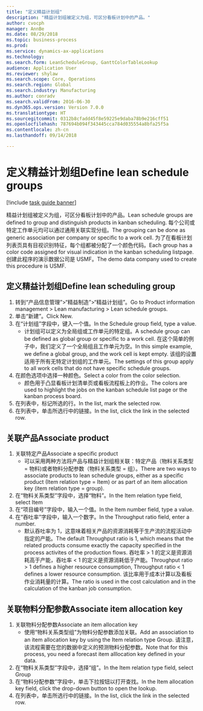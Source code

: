```yaml
--- 
title: "定义精益计划组"
description: "精益计划组被定义为组，可区分看板计划中的产品。"
author: cvocph
manager: AnnBe
ms.date: 08/29/2018
ms.topic: business-process
ms.prod: 
ms.service: dynamics-ax-applications
ms.technology: 
ms.search.form: LeanScheduleGroup, GanttColorTableLookup
audience: Application User
ms.reviewer: shylaw
ms.search.scope: Core, Operations
ms.search.region: Global
ms.search.industry: Manufacturing
ms.author: conradv
ms.search.validFrom: 2016-06-30
ms.dyn365.ops.version: Version 7.0.0
ms.translationtype: HT
ms.sourcegitcommit: 0312b8cfadd45f8e59225e9daba78b9e216cff51
ms.openlocfilehash: 787694b094f343445cca784d035554a8bfa25f5a
ms.contentlocale: zh-cn
ms.lasthandoff: 09/14/2018

---
```

# <a name="define-lean-schedule-groups"></a><span data-ttu-id="1e3e8-103">定义精益计划组</span><span class="sxs-lookup"><span data-stu-id="1e3e8-103">Define lean schedule groups</span></span>

[!include [task guide banner](../../includes/task-guide-banner.md)]

<span data-ttu-id="1e3e8-104">精益计划组被定义为组，可区分看板计划中的产品。</span><span class="sxs-lookup"><span data-stu-id="1e3e8-104">Lean schedule groups are defined to group and distinguish products in kanban scheduling.</span></span> <span data-ttu-id="1e3e8-105">每个公司或特定工作单元均可以通过通用关联实现分组。</span><span class="sxs-lookup"><span data-stu-id="1e3e8-105">The grouping can be done as generic association per company or specific to a work cell.</span></span> <span data-ttu-id="1e3e8-106">为了在看板计划列表页具有目视识别特征，每个组都被分配了一个颜色代码。</span><span class="sxs-lookup"><span data-stu-id="1e3e8-106">Each group has a color code assigned for visual indication in the kanban scheduling listpage.</span></span> <span data-ttu-id="1e3e8-107">创建此程序的演示数据公司是 USMF。</span><span class="sxs-lookup"><span data-stu-id="1e3e8-107">The demo data company used to create this procedure is USMF.</span></span>


## <a name="define-lean-scheduling-group"></a><span data-ttu-id="1e3e8-108">定义精益计划组</span><span class="sxs-lookup"><span data-stu-id="1e3e8-108">Define lean scheduling group</span></span>
1. <span data-ttu-id="1e3e8-109">转到“产品信息管理”>“精益制造”>“精益计划组”。</span><span class="sxs-lookup"><span data-stu-id="1e3e8-109">Go to Product information management > Lean manufacturing > Lean schedule groups.</span></span>
2. <span data-ttu-id="1e3e8-110">单击“新建”。</span><span class="sxs-lookup"><span data-stu-id="1e3e8-110">Click New.</span></span>
3. <span data-ttu-id="1e3e8-111">在“计划组”字段中，键入一个值。</span><span class="sxs-lookup"><span data-stu-id="1e3e8-111">In the Schedule group field, type a value.</span></span>
    * <span data-ttu-id="1e3e8-112">计划组可以定义为全局组或工作单元的特定组。</span><span class="sxs-lookup"><span data-stu-id="1e3e8-112">A schedule group can be defined as global group or specific to a work cell.</span></span> <span data-ttu-id="1e3e8-113">在这个简单的例子中，我们定义了一个全局组且工作单元为空。</span><span class="sxs-lookup"><span data-stu-id="1e3e8-113">In this simple example, we define a global group, and the work cell is kept empty.</span></span> <span data-ttu-id="1e3e8-114">该组的设置适用于所有无特定计划组的工作单元。</span><span class="sxs-lookup"><span data-stu-id="1e3e8-114">The settings of this group apply to all work cells that do not have specific schedule groups.</span></span>  
4. <span data-ttu-id="1e3e8-115">在颜色选项中选择一种颜色。</span><span class="sxs-lookup"><span data-stu-id="1e3e8-115">Select a color from the color selection.</span></span>
    * <span data-ttu-id="1e3e8-116">颜色用于凸显看板计划清单页或看板流程板上的作业。</span><span class="sxs-lookup"><span data-stu-id="1e3e8-116">The colors are used to highlight the jobs on the kanban schedule list page or the kanban process board.</span></span>  
5. <span data-ttu-id="1e3e8-117">在列表中，标记所选的行。</span><span class="sxs-lookup"><span data-stu-id="1e3e8-117">In the list, mark the selected row.</span></span>
6. <span data-ttu-id="1e3e8-118">在列表中，单击所选行中的链接。</span><span class="sxs-lookup"><span data-stu-id="1e3e8-118">In the list, click the link in the selected row.</span></span>

## <a name="associate-product"></a><span data-ttu-id="1e3e8-119">关联产品</span><span class="sxs-lookup"><span data-stu-id="1e3e8-119">Associate product</span></span>
1. <span data-ttu-id="1e3e8-120">关联特定产品</span><span class="sxs-lookup"><span data-stu-id="1e3e8-120">Associate a specific product</span></span>
    * <span data-ttu-id="1e3e8-121">可以采用两种方法将产品与精益计划组相关联：特定产品（物料关系类型 = 物料)或者物料分配参数（物料关系类型 = 组）。</span><span class="sxs-lookup"><span data-stu-id="1e3e8-121">There are two ways to associate products to lean schedule groups, either as a specific product (Item relation type = Item) or as part of an item allocation key (item relation type = group).</span></span>    
2. <span data-ttu-id="1e3e8-122">在“物料关系类型”字段中，选择“物料”。</span><span class="sxs-lookup"><span data-stu-id="1e3e8-122">In the Item relation type field, select Item</span></span>
3. <span data-ttu-id="1e3e8-123">在“项目编号”字段中，输入一个值。</span><span class="sxs-lookup"><span data-stu-id="1e3e8-123">In the Item number field, type a value.</span></span>
4. <span data-ttu-id="1e3e8-124">在“吞吐率”字段中，输入一个数字。</span><span class="sxs-lookup"><span data-stu-id="1e3e8-124">In the Throughput ratio field, enter a number.</span></span>
    * <span data-ttu-id="1e3e8-125">默认吞吐率为 1，这意味着相关产品的资源消耗等于生产流的流程活动中指定的产能。</span><span class="sxs-lookup"><span data-stu-id="1e3e8-125">The default Throughput ratio is 1, which means that the related products consume exactly the capacity specified in the process activites of the production flows.</span></span> <span data-ttu-id="1e3e8-126">吞吐率 > 1 的定义是资源消耗高于产能，吞吐率 < 1 的定义是资源消耗低于产能。</span><span class="sxs-lookup"><span data-stu-id="1e3e8-126">Throughput ratio > 1 defines a higher resource consumption, Throughput ratio < 1 defines a lower resource consumption.</span></span> <span data-ttu-id="1e3e8-127">该比率用于成本计算以及看板作业消耗量的计算。</span><span class="sxs-lookup"><span data-stu-id="1e3e8-127">The ratio is used in the cost calculation and in the calculation of the kanban job consumption.</span></span>  

## <a name="associate-item-allocation-key"></a><span data-ttu-id="1e3e8-128">关联物料分配参数</span><span class="sxs-lookup"><span data-stu-id="1e3e8-128">Associate item allocation key</span></span>
1. <span data-ttu-id="1e3e8-129">关联物料分配参数</span><span class="sxs-lookup"><span data-stu-id="1e3e8-129">Associate an item allocation key</span></span>
    * <span data-ttu-id="1e3e8-130">使用“物料关系类型组”为物料分配参数添加关联。</span><span class="sxs-lookup"><span data-stu-id="1e3e8-130">Add an association to an item allocation key by using the Item relation type Group.</span></span>   <span data-ttu-id="1e3e8-131"> 请注意，该流程需要在您的数据中定义的预测物料分配参数。</span><span class="sxs-lookup"><span data-stu-id="1e3e8-131">Note that for this process, you need a forecast item alllocation key defined in your data.</span></span>  
2. <span data-ttu-id="1e3e8-132">在“物料关系类型”字段中，选择“组”。</span><span class="sxs-lookup"><span data-stu-id="1e3e8-132">In the Item relation type field, select Group</span></span>
3. <span data-ttu-id="1e3e8-133">在“物料分配参数”字段中，单击下拉按钮以打开查找。</span><span class="sxs-lookup"><span data-stu-id="1e3e8-133">In the Item allocation key field, click the drop-down button to open the lookup.</span></span>
4. <span data-ttu-id="1e3e8-134">在列表中，单击所选行中的链接。</span><span class="sxs-lookup"><span data-stu-id="1e3e8-134">In the list, click the link in the selected row.</span></span>


